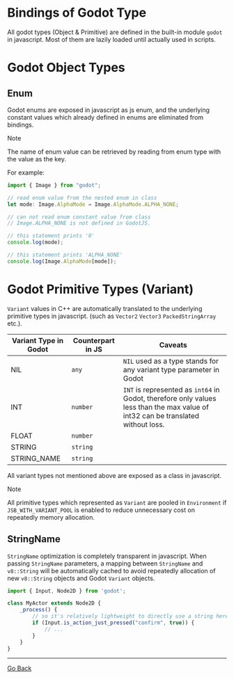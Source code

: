 
# Bindings of Godot Type

All godot types (Object & Primitive) are defined in the built-in module `godot` in javascript. Most of them are lazily loaded until actually used in scripts.

# Godot Object Types

## Enum

Godot enums are exposed in javascript as js enum, and the underlying constant values which already defined in enums are eliminated from bindings.  

> [!NOTE] 
> The name of enum value can be retrieved by reading from enum type with the value as the key.  

For example:
```ts
import { Image } from "godot";

// read enum value from the nested enum in class
let mode: Image.AlphaMode = Image.AlphaMode.ALPHA_NONE;

// can not read enum constant value from class
// Image.ALPHA_NONE is not defined in GodotJS.

// this statement prints '0'
console.log(mode); 

// this statement prints 'ALPHA_NONE'
console.log(Image.AlphaMode[mode]);
```

# Godot Primitive Types (Variant)

`Variant` values in C++ are automatically translated to the underlying primitive types in javascript. (such as `Vector2` `Vector3` `PackedStringArray` etc.).

| Variant Type in Godot | Counterpart in JS | Caveats |
|---|---|---|
| NIL | `any` | `NIL` used as a type stands for any variant type parameter in Godot |
| INT | `number` | `INT` is represented as `int64` in Godot, therefore only values less than the max value of int32 can be translated without loss. |
| FLOAT | `number` |  |
| STRING | `string` |  |
| STRING_NAME | `string` |  |

All variant types not mentioned above are exposed as a class in javascript.

> [!NOTE] 
> All primitive types which represented as `Variant` are pooled in `Environment` if `JSB_WITH_VARIANT_POOL` is enabled to reduce unnecessary cost on repeatedly memory allocation.

## StringName

`StringName` optimization is completely transparent in javascript. When passing `StringName` parameters, a mapping between `StringName` and `v8::String` will be automatically cached to avoid repeatedly allocation of new `v8::String` objects and Godot `Variant` objects.

```ts
import { Input, Node2D } from 'godot';

class MyActor extends Node2D {
    _process() {
        // so it's relatively lightweight to directly use a string here
        if (Input.is_action_just_pressed("confirm", true)) {
            // ...
        }
    }
}

```

---

[Go Back](../README.md)
